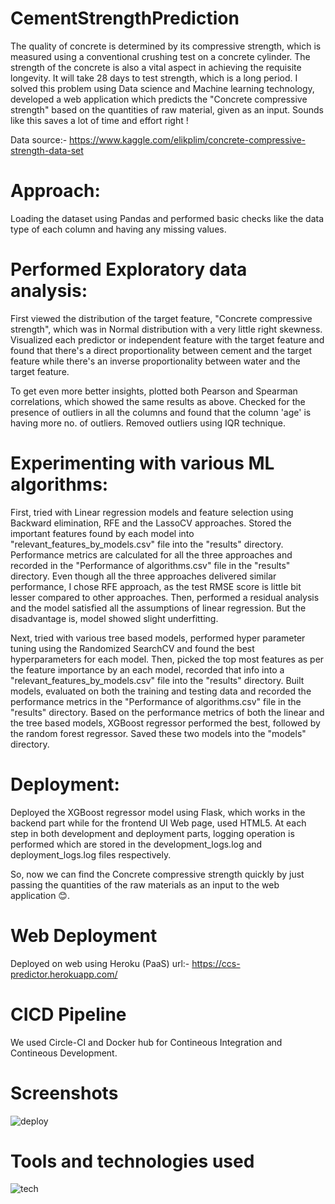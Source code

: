 # CementStrengthPrediction
The quality of concrete is determined by its compressive strength, which is measured using a conventional crushing test on a concrete cylinder. The strength of the concrete is also a vital aspect in achieving the requisite longevity. It will take 28 days to test strength, which is a long period. I solved this problem using Data science and Machine learning technology, developed a web application which predicts the "Concrete compressive strength" based on the quantities of raw material, given as an input. Sounds like this saves a lot of time and effort right !

Data source:- https://www.kaggle.com/elikplim/concrete-compressive-strength-data-set

# Approach:
Loading the dataset using Pandas and performed basic checks like the data type of each column and having any missing values.

# Performed Exploratory data analysis:
First viewed the distribution of the target feature, "Concrete compressive strength", which was in Normal distribution with a very little right skewness.
Visualized each predictor or independent feature with the target feature and found that there's a direct proportionality between cement and the target feature while there's an inverse proportionality between water and the target feature.

To get even more better insights, plotted both Pearson and Spearman correlations, which showed the same results as above.
Checked for the presence of outliers in all the columns and found that the column 'age' is having more no. of outliers. Removed outliers using IQR technique.

# Experimenting with various ML algorithms:
First, tried with Linear regression models and feature selection using Backward elimination, RFE and the LassoCV approaches. Stored the important features found by each model into "relevant_features_by_models.csv" file into the "results" directory. Performance metrics are calculated for all the three approaches and recorded in the "Performance of algorithms.csv" file in the "results" directory. Even though all the three approaches delivered similar performance, I chose RFE approach, as the test RMSE score is little bit lesser compared to other approaches. Then, performed a residual analysis and the model satisfied all the assumptions of linear regression. But the disadvantage is, model showed slight underfitting.

Next, tried with various tree based models, performed hyper parameter tuning using the Randomized SearchCV and found the best hyperparameters for each model. Then, picked the top most features as per the feature importance by an each model, recorded that info into a "relevant_features_by_models.csv" file into the "results" directory. Built models, evaluated on both the training and testing data and recorded the performance metrics in the "Performance of algorithms.csv" file in the "results" directory.
Based on the performance metrics of both the linear and the tree based models, XGBoost regressor performed the best, followed by the random forest regressor. Saved these two models into the "models" directory.

# Deployment: 
Deployed the XGBoost regressor model using Flask, which works in the backend part while for the frontend UI Web page, used HTML5.
At each step in both development and deployment parts, logging operation is performed which are stored in the development_logs.log and deployment_logs.log files respectively.

So, now we can find the Concrete compressive strength quickly by just passing the quantities of the raw materials as an input to the web application 😊.

# Web Deployment
Deployed on web using Heroku (PaaS) url:- https://ccs-predictor.herokuapp.com/

# CICD Pipeline
We used Circle-CI and Docker hub for Contineous Integration and Contineous Development.

# Screenshots
![deploy](https://user-images.githubusercontent.com/76841427/150670336-d0ec8926-1a62-4722-af15-7cc5ddc201aa.PNG)

# Tools and technologies used
![tech](https://user-images.githubusercontent.com/76841427/150670346-b5775fd4-f4b3-4731-aa19-c9ec03bc5443.PNG)

